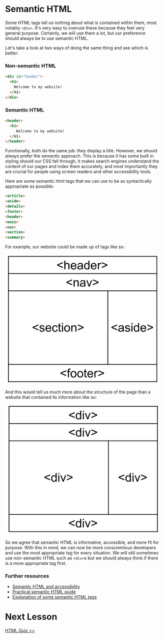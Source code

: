 # Semantic HTML

Some HTML tags tell us nothing about what is contained within them, most notably `<div>`. It's very easy to overuse these because they feel very general purpose. Certainly, we will use them a lot, but our preference should always be to use semantic HTML.

Let's take a look at two ways of doing the same thing and see which is better: 

### Non-semantic HTML
```html
<div id="header">
  <h1>
    Welcome to my website!
  </h1>
</div>
```

### Semantic HTML
```html
<header>
  <h1>
     Welcome to my website!
  </h1>
</header>
```

Functionally, both do the same job: they display a title. However, we should always prefer the semantic approach. This is because it has some built in styling should our CSS fall through, it makes search engines understand the content of our pages and index them accurately, and most importantly they are crucial for people using screen readers and other accessibility tools. 

Here are some semantic html tags that we can use to be as syntactically appropriate as possible:

``` html
<article>
<aside>
<details>
<footer>
<header>
<main>
<nav>
<section>
<summary>
```

For example, our website could be made up of tags like so:

![Semantic Website Example](./images/semantic_website.png)

And this would tell us much more about the structure of the page than a website that contained its information like so:

![Semantic Website Example](./images/non_semantic_website.png)

So we agree that semantic HTML is informative, accessible, and more fit for purpose. With this in mind, we can now be more conscientious developers and use the most appropriate tag for every situation. We will still sometimes use non-semantic HTML such as `<div>`s but we should always think if there is a more appropriate tag first.

### Further resources

- [Semantic HTML and accessibility](https://developer.mozilla.org/en-US/docs/Learn/Accessibility/HTML)
- [Practical semantic HTML guide](https://uxdesign.cc/semantic-html-the-foundation-of-web-accessibility-e5bbecad7c17)
- [Explanation of some semantic HTML tags](https://www.w3schools.com/html/html5_semantic_elements.asp)

# Next Lesson
[HTML Quiz >>](./6_html_quiz.md)